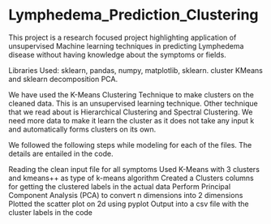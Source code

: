 # Lymphedema_Prediction_Clustering

This project is a research focused project highlighting application of unsupervised Machine learning techniques in predicting Lymphedema disease without having knowledge about the symptoms or fields.

Libraries Used: sklearn, pandas, numpy, matplotlib, sklearn. cluster KMeans and sklearn
decomposition PCA.

We have used the K-Means Clustering Technique to make clusters on the cleaned data. This is
an unsupervised learning technique. Other technique that we read about is Hierarchical
Clustering and Spectral Clustering. We need more data to make it learn the cluster as it does
not take any input k and automatically forms clusters on its own.

We followed the following steps while modeling for each of the files. The details are entailed in the code.

Reading the clean input file for all symptoms
Used K-Means with 3 clusters and kmeans++ as type of k-means algorithm
Created a Clusters columns for getting the clustered labels in the actual data
Perform Principal Component Analysis (PCA) to convert n dimensions into 2 dimensions
Plotted the scatter plot on 2d using pyplot
Output into a csv file with the cluster labels in the code
